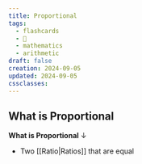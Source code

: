 ```yaml
---
title: Proportional
tags:
  - flashcards
  - 🌱
  - mathematics
  - arithmetic
draft: false
creation: 2024-09-05
updated: 2024-09-05
cssclasses: 
---
```

## What is Proportional

**What is Proportional**
↓
- Two [[Ratio|Ratios]] that are equal
<!--SR:!2025-02-01,56,270-->